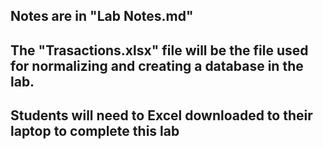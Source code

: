 ## Notes are in "Lab Notes.md"

## The "Trasactions.xlsx" file will be the file used for normalizing and creating a database in the lab.

## Students will need to Excel downloaded to their laptop to complete this lab

